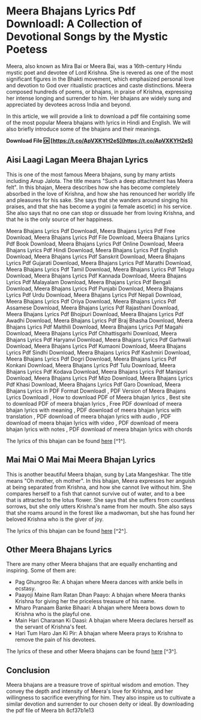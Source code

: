 # Meera Bhajans Lyrics Pdf Downloadl: A Collection of Devotional Songs by the Mystic Poetess
 
Meera, also known as Mira Bai or Meera Bai, was a 16th-century Hindu mystic poet and devotee of Lord Krishna. She is revered as one of the most significant figures in the Bhakti movement, which emphasized personal love and devotion to God over ritualistic practices and caste distinctions. Meera composed hundreds of poems, or bhajans, in praise of Krishna, expressing her intense longing and surrender to him. Her bhajans are widely sung and appreciated by devotees across India and beyond.
 
In this article, we will provide a link to download a pdf file containing some of the most popular Meera bhajans with lyrics in Hindi and English. We will also briefly introduce some of the bhajans and their meanings.
 
**Download File 🆗 [https://t.co/ApVXKYH2eS](https://t.co/ApVXKYH2eS)**


 
## Aisi Laagi Lagan Meera Bhajan Lyrics
 
This is one of the most famous Meera bhajans, sung by many artists including Anup Jalota. The title means "Such a deep attachment has Meera felt". In this bhajan, Meera describes how she has become completely absorbed in the love of Krishna, and how she has renounced her worldly life and pleasures for his sake. She says that she wanders around singing his praises, and that she has become a yogini (a female ascetic) in his service. She also says that no one can stop or dissuade her from loving Krishna, and that he is the only source of her happiness.
 
Meera Bhajans Lyrics Pdf Downloadl,  Meera Bhajans Lyrics Pdf Free Download,  Meera Bhajans Lyrics Pdf File Download,  Meera Bhajans Lyrics Pdf Book Download,  Meera Bhajans Lyrics Pdf Online Download,  Meera Bhajans Lyrics Pdf Hindi Download,  Meera Bhajans Lyrics Pdf English Download,  Meera Bhajans Lyrics Pdf Sanskrit Download,  Meera Bhajans Lyrics Pdf Gujarati Download,  Meera Bhajans Lyrics Pdf Marathi Download,  Meera Bhajans Lyrics Pdf Tamil Download,  Meera Bhajans Lyrics Pdf Telugu Download,  Meera Bhajans Lyrics Pdf Kannada Download,  Meera Bhajans Lyrics Pdf Malayalam Download,  Meera Bhajans Lyrics Pdf Bengali Download,  Meera Bhajans Lyrics Pdf Punjabi Download,  Meera Bhajans Lyrics Pdf Urdu Download,  Meera Bhajans Lyrics Pdf Nepali Download,  Meera Bhajans Lyrics Pdf Oriya Download,  Meera Bhajans Lyrics Pdf Assamese Download,  Meera Bhajans Lyrics Pdf Rajasthani Download,  Meera Bhajans Lyrics Pdf Bhojpuri Download,  Meera Bhajans Lyrics Pdf Awadhi Download,  Meera Bhajans Lyrics Pdf Braj Bhasha Download,  Meera Bhajans Lyrics Pdf Maithili Download,  Meera Bhajans Lyrics Pdf Magahi Download,  Meera Bhajans Lyrics Pdf Chhattisgarhi Download,  Meera Bhajans Lyrics Pdf Haryanvi Download,  Meera Bhajans Lyrics Pdf Garhwali Download,  Meera Bhajans Lyrics Pdf Kumaoni Download,  Meera Bhajans Lyrics Pdf Sindhi Download,  Meera Bhajans Lyrics Pdf Kashmiri Download,  Meera Bhajans Lyrics Pdf Dogri Download,  Meera Bhajans Lyrics Pdf Konkani Download,  Meera Bhajans Lyrics Pdf Tulu Download,  Meera Bhajans Lyrics Pdf Kodava Download,  Meera Bhajans Lyrics Pdf Manipuri Download,  Meera Bhajans Lyrics Pdf Mizo Download,  Meera Bhajans Lyrics Pdf Khasi Download,  Meera Bhajans Lyrics Pdf Garo Download,  Meera Bhajans Lyrics in PDF Format Downloadl ,  PDF Version of Meera Bhajans Lyrics Downloadl ,  How to download PDF of Meera bhajan lyrics ,  Best site to download PDF of meera bhajan lyrics ,  Free PDF download of meera bhajan lyrics with meaning ,  PDF download of meera bhajan lyrics with translation ,  PDF download of meera bhajan lyrics with audio ,  PDF download of meera bhajan lyrics with video ,  PDF download of meera bhajan lyrics with notes ,  PDF download of meera bhajan lyrics with chords
 
The lyrics of this bhajan can be found [here](https://www.scribd.com/doc/258997446/Aisi-Laagi-Lagan-Meera-Bhajan-Lyrics) [^1^].
 
## Mai Mai O Mai Mai Meera Bhajan Lyrics
 
This is another beautiful Meera bhajan, sung by Lata Mangeshkar. The title means "Oh mother, oh mother". In this bhajan, Meera expresses her anguish at being separated from Krishna, and how she cannot live without him. She compares herself to a fish that cannot survive out of water, and to a bee that is attracted to the lotus flower. She says that she suffers from countless sorrows, but she only utters Krishna's name from her mouth. She also says that she roams around in the forest like a madwoman, but she has found her beloved Krishna who is the giver of joy.
 
The lyrics of this bhajan can be found [here](https://www.scribd.com/doc/258986734/mAi-mAi-O-mAi-mAi-Meera-Bhajan-Lyrics) [^2^].
 
## Other Meera Bhajans Lyrics
 
There are many other Meera bhajans that are equally enchanting and inspiring. Some of them are:
 
- Pag Ghungroo Re: A bhajan where Meera dances with ankle bells in ecstasy.
- Paayoji Maine Ram Ratan Dhan Paayo: A bhajan where Meera thanks Krishna for giving her the priceless treasure of his name.
- Mharo Pranaam Banke Bihaari: A bhajan where Meera bows down to Krishna who is the playful one.
- Main Hari Charanan Ki Daasi: A bhajan where Meera declares herself as the servant of Krishna's feet.
- Hari Tum Haro Jan Ki Pir: A bhajan where Meera prays to Krishna to remove the pain of his devotees.

The lyrics of these and other Meera bhajans can be found [here](https://www.scribd.com/document/330285692/Meera-Bhajan) [^3^].
 
## Conclusion
 
Meera bhajans are a treasure trove of spiritual wisdom and emotion. They convey the depth and intensity of Meera's love for Krishna, and her willingness to sacrifice everything for him. They also inspire us to cultivate a similar devotion and surrender to our chosen deity or ideal. By downloading the pdf file of Meera bh
 8cf37b1e13
 
